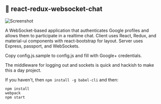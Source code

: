 ## :speech_balloon: react-redux-websocket-chat

![Screenshot](http://i.imgur.com/TOxmb3W.png)

A WebSocket-based application that authenticates Google profiles and allows them
to participate in a realtime chat.  Client uses React, Redux, and material-ui
components with react-bootstrap for layout.  Server uses Express, passport, and WebSockets.

Copy config.js.sample to config.js and fill with Google+ credentials.

The middleware for logging out and sockets is quick and hackish to make this a day project.

If you haven't, then `npm install -g babel-cli` and then:

```
npm install
webpack
npm start
```
